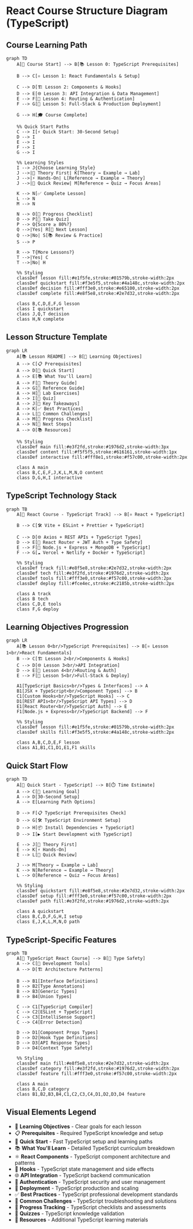 # React Course Structure Diagram (TypeScript)

## Course Learning Path

```mermaid
graph TD
    A[🎯 Course Start] --> B[📚 Lesson 0: TypeScript Prerequisites]

    B --> C[⚛️ Lesson 1: React Fundamentals & Setup]

    C --> D[🏗️ Lesson 2: Components & Hooks]
    D --> E[🌐 Lesson 3: API Integration & Data Management]
    E --> F[🔐 Lesson 4: Routing & Authentication]
    F --> G[🚀 Lesson 5: Full-Stack & Production Deployment]

    G --> H[🎓 Course Complete]

    %% Quick Start Paths
    C --> I[⚡ Quick Start: 30-Second Setup]
    D --> I
    E --> I
    F --> I
    G --> I

    %% Learning Styles
    I --> J{Choose Learning Style}
    J -->|📖 Theory First| K[Theory → Example → Lab]
    J -->|⚡ Hands-On| L[Reference → Example → Theory]
    J -->|🎯 Quick Review| M[Reference → Quiz → Focus Areas]

    K --> N[✅ Complete Lesson]
    L --> N
    M --> N

    N --> O[📝 Progress Checklist]
    O --> P[🧪 Take Quiz]
    P --> Q{Score ≥ 80%?}
    Q -->|Yes| R[🚀 Next Lesson]
    Q -->|No| S[📚 Review & Practice]
    S --> P

    R --> T{More Lessons?}
    T -->|Yes| C
    T -->|No| H

    %% Styling
    classDef lesson fill:#e1f5fe,stroke:#01579b,stroke-width:2px
    classDef quickstart fill:#f3e5f5,stroke:#4a148c,stroke-width:2px
    classDef decision fill:#fff3e0,stroke:#e65100,stroke-width:2px
    classDef complete fill:#e8f5e8,stroke:#2e7d32,stroke-width:2px

    class B,C,D,E,F,G lesson
    class I quickstart
    class J,Q,T decision
    class H,N complete
```

## Lesson Structure Template

```mermaid
graph LR
    A[📚 Lesson README] --> B[🎯 Learning Objectives]
    A --> C[📋 Prerequisites]
    A --> D[🚀 Quick Start]
    A --> E[📚 What You'll Learn]
    A --> F[📖 Theory Guide]
    A --> G[📖 Reference Guide]
    A --> H[🧪 Lab Exercises]
    A --> I[📝 Quiz]
    A --> J[🎯 Key Takeaways]
    A --> K[✅ Best Practices]
    A --> L[🚨 Common Challenges]
    A --> M[📝 Progress Checklist]
    A --> N[🚀 Next Steps]
    A --> O[📚 Resources]

    %% Styling
    classDef main fill:#e3f2fd,stroke:#1976d2,stroke-width:3px
    classDef content fill:#f5f5f5,stroke:#616161,stroke-width:1px
    classDef interactive fill:#fff8e1,stroke:#f57c00,stroke-width:2px

    class A main
    class B,C,E,F,J,K,L,M,N,O content
    class D,G,H,I interactive
```

## TypeScript Technology Stack

```mermaid
graph TB
    A[🎯 React Course - TypeScript Track] --> B[⚛️ React + TypeScript]

    B --> C[🛠️ Vite + ESLint + Prettier + TypeScript]

    C --> D[🌐 Axios + REST APIs + TypeScript Types]
    D --> E[🔐 React Router + JWT Auth + Type Safety]
    E --> F[🚀 Node.js + Express + MongoDB + TypeScript]
    F --> G[☁️ Vercel + Netlify + Docker + TypeScript]

    %% Styling
    classDef track fill:#e8f5e8,stroke:#2e7d32,stroke-width:2px
    classDef tech fill:#e3f2fd,stroke:#1976d2,stroke-width:2px
    classDef tools fill:#fff3e0,stroke:#f57c00,stroke-width:2px
    classDef deploy fill:#fce4ec,stroke:#c2185b,stroke-width:2px

    class A track
    class B tech
    class C,D,E tools
    class F,G deploy
```

## Learning Objectives Progression

```mermaid
graph LR
    A[📚 Lesson 0<br/>TypeScript Prerequisites] --> B[⚛️ Lesson 1<br/>React Fundamentals]
    B --> C[🏗️ Lesson 2<br/>Components & Hooks]
    C --> D[🌐 Lesson 3<br/>API Integration]
    D --> E[🔐 Lesson 4<br/>Routing & Auth]
    E --> F[🚀 Lesson 5<br/>Full-Stack & Deploy]

    A1[TypeScript Basics<br/>Types & Interfaces] --> A
    B1[JSX + TypeScript<br/>Component Types] --> B
    C1[Custom Hooks<br/>TypeScript Hooks] --> C
    D1[REST APIs<br/>TypeScript API Types] --> D
    E1[React Router<br/>TypeScript Auth] --> E
    F1[Node.js + Express<br/>TypeScript Backend] --> F

    %% Styling
    classDef lesson fill:#e1f5fe,stroke:#01579b,stroke-width:2px
    classDef skills fill:#f3e5f5,stroke:#4a148c,stroke-width:2px

    class A,B,C,D,E,F lesson
    class A1,B1,C1,D1,E1,F1 skills
```

## Quick Start Flow

```mermaid
graph TD
    A[🚀 Quick Start - TypeScript] --> B[⏱️ Time Estimate]
    A --> C[🎯 Learning Goal]
    A --> D[30-Second Setup]
    A --> E[Learning Path Options]

    D --> F[📋 TypeScript Prerequisites Check]
    D --> G[🛠️ TypeScript Environment Setup]
    D --> H[📦 Install Dependencies + TypeScript]
    D --> I[▶️ Start Development with TypeScript]

    E --> J[📖 Theory First]
    E --> K[⚡ Hands-On]
    E --> L[🎯 Quick Review]

    J --> M[Theory → Example → Lab]
    K --> N[Reference → Example → Theory]
    L --> O[Reference → Quiz → Focus Areas]

    %% Styling
    classDef quickstart fill:#e8f5e8,stroke:#2e7d32,stroke-width:2px
    classDef setup fill:#fff3e0,stroke:#f57c00,stroke-width:2px
    classDef path fill:#e3f2fd,stroke:#1976d2,stroke-width:2px

    class A quickstart
    class B,C,D,F,G,H,I setup
    class E,J,K,L,M,N,O path
```

## TypeScript-Specific Features

```mermaid
graph TB
    A[🎯 TypeScript React Course] --> B[📝 Type Safety]
    A --> C[🔧 Development Tools]
    A --> D[🏗️ Architecture Patterns]

    B --> B1[Interface Definitions]
    B --> B2[Type Annotations]
    B --> B3[Generic Types]
    B --> B4[Union Types]

    C --> C1[TypeScript Compiler]
    C --> C2[ESLint + TypeScript]
    C --> C3[IntelliSense Support]
    C --> C4[Error Detection]

    D --> D1[Component Props Types]
    D --> D2[Hook Type Definitions]
    D --> D3[API Response Types]
    D --> D4[Context Type Safety]

    %% Styling
    classDef main fill:#e8f5e8,stroke:#2e7d32,stroke-width:2px
    classDef category fill:#e3f2fd,stroke:#1976d2,stroke-width:2px
    classDef feature fill:#fff3e0,stroke:#f57c00,stroke-width:2px

    class A main
    class B,C,D category
    class B1,B2,B3,B4,C1,C2,C3,C4,D1,D2,D3,D4 feature
```

## Visual Elements Legend

- 🎯 **Learning Objectives** - Clear goals for each lesson
- 📋 **Prerequisites** - Required TypeScript knowledge and setup
- 🚀 **Quick Start** - Fast TypeScript setup and learning paths
- 📚 **What You'll Learn** - Detailed TypeScript curriculum breakdown
- ⚛️ **React Components** - TypeScript component architecture and patterns
- 🎣 **Hooks** - TypeScript state management and side effects
- 🌐 **API Integration** - TypeScript backend communication
- 🔐 **Authentication** - TypeScript security and user management
- 🚀 **Deployment** - TypeScript production and scaling
- ✅ **Best Practices** - TypeScript professional development standards
- 🚨 **Common Challenges** - TypeScript troubleshooting and solutions
- 📝 **Progress Tracking** - TypeScript checklists and assessments
- 🧪 **Quizzes** - TypeScript knowledge validation
- 📖 **Resources** - Additional TypeScript learning materials